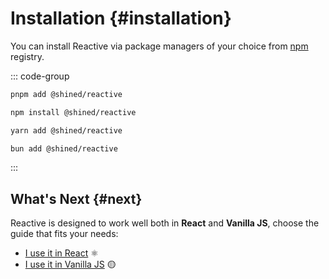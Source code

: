# Installation {#installation}

You can install Reactive via package managers of your choice from [npm](https://npm.im/@shined/reactive) registry.

::: code-group

```bash [pnpm]
pnpm add @shined/reactive
```

```bash [npm]
npm install @shined/reactive
```

```bash [yarn]
yarn add @shined/reactive
```

```bash [bun]
bun add @shined/reactive
```

:::

## What's Next {#next}

Reactive is designed to work well both in **React** and **Vanilla JS**, choose the guide that fits your needs:

- [I use it in React](/usage/react) ⚛️
- [I use it in Vanilla JS](/usage/vanilla) 🟡

